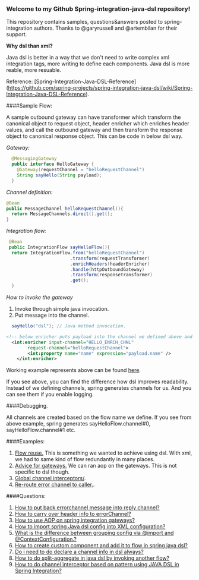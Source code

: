 ### Welcome to my Github Spring-integration-java-dsl repository!
   
   This repository contains samples, questions&answers posted to spring-integration authors. Thanks to @garyrussell and @artembilan for their support.
   
**Why dsl than xml?**

Java dsl is better in a way that we don't need to write complex xml integration tags, more writing to define each components. Java dsl is more reable, more resuable.

Reference: [Spring-Integration-Java-DSL-Reference] (https://github.com/spring-projects/spring-integration-java-dsl/wiki/Spring-Integration-Java-DSL-Reference).

####Sample Flow:
         
A sample outbound gateway can have  transformer which transform the canonical object to request object, header enricher which enriches header values, and call the outbound gateway and then transform the response object to canonical response object. This can be code in below dsl way. 

*Gateway:*
```java
  @MessagingGateway
  public interface HelloGateway {
    @Gateway(requestChannel = "helloRequestChannel")
    String sayHello(String payload);
  }
 ```
 *Channel definition:*
 ```java
 @Bean
 public MessageChannel helloRequestChannel(){
   return MessageChannels.direct().get();
 }
 ```
 *Integration flow:*
 ```java
  @Bean
  public IntegrationFlow sayHelloFlow(){
   return IntegrationFlow.from("helloRequestChannel")
                         .transform(requestTransformer)
                         .enrichHeaders(headerEnricher)
                         .handle(httpOutboundGateway)
                         .transform(responseTransformer)
                         .get();
   }
```
*How to invoke the gateway*
   1. Invoke through simple java invocation.
   2. Put message into the channel.

```java
  sayHello("dsl"); // Java method invocation.
```
```xml
<!-- below enricher puts payload into the channel we defined above and sets into property as usual. -->
  <int:enricher input-channel="HELLO_ENRCH_CHNL"
		request-channel="helloRequestChannel">
		<int:property name="name" expression="payload.name" />
	</int:enricher>
```
Working example represents above can be found [here](https://github.com/manojp1988/spring-integration/tree/master/javadsl/src/main/java/enrichPayload).

If you see above, you can find the difference how dsl improves readability. Instead of we defining channels, spring generates channels for us. And you can see them if you enable logging.

####Debugging.

All channels are created based on the flow name we define. If you see from above example, spring generates sayHelloFlow.channel#0, sayHelloFlow.channel#1 etc. 

####Examples:
1.	[Flow reuse.](https://github.com/manojp1988/spring-integration/tree/master/javadsl/src/main/java/flow) This is something we wanted to achieve using dsl. With xml, we had to same kind of flow redundantly in many places. 
2.	[Advice for gateways.](https://github.com/manojp1988/spring-integration/tree/master/javadsl/src/main/java/advice) We can ran aop on the gateways. This is not specific to dsl though.
3.	[Global channel interceptors/](https://github.com/manojp1988/spring-integration/tree/master/javadsl/src/main/java/interceptors).
4.	[Re-route error channel to caller.](https://github.com/manojp1988/spring-integration/tree/master/javadsl/src/main/java/ErrorChannel).

####Questions:
1.	[How to put back errorchannel message into reply channel?](http://stackoverflow.com/questions/31791042/how-to-put-back-errorchannel-message-into-reply-channel)
2.	[How to carry over header info to errorChannel?](http://stackoverflow.com/questions/31778650/how-to-carry-over-header-info-to-errorchannel)
3.	[How to use AOP on spring integration gateways?](http://stackoverflow.com/questions/31707343/how-to-use-aop-on-spring-integration-gateways)
4.	[How to import spring Java dsl config into XML configuration?](http://stackoverflow.com/questions/31666328/how-to-import-spring-java-dsl-config-into-xml-configuration)
5.	[What is the difference between grouping config via @import and @ContextConfiguration.?](http://stackoverflow.com/questions/31631890/what-is-the-difference-between-grouping-config-via-import-and-contextconfigura)
6.	[How to create custom component and add it to flow in spring java dsl?](http://stackoverflow.com/questions/31626497/how-to-create-custom-component-and-add-it-to-flow-in-spring-java-dsl)
7.	[Do i need to do declare a channel info in dsl always?](http://stackoverflow.com/questions/31617449/do-i-need-to-do-declare-a-channel-info-in-dsl-always)
8.	[How to do split-aggregate in java dsl by invoking another flow?](http://stackoverflow.com/questions/31622120/how-to-do-split-aggregate-in-java-dsl-by-invoking-another-flow)
9.	[How to do channel interceptor based on pattern using JAVA DSL in Spring Integration?](http://stackoverflow.com/questions/31573744/how-to-do-channel-interceptor-based-on-pattern-using-java-dsl-in-spring-integrat)



 
